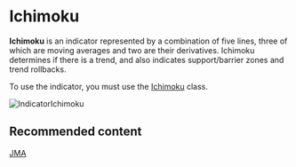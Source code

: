 # Ichimoku

**Ichimoku** is an indicator represented by a combination of five lines, three of which are moving averages and two are their derivatives. Ichimoku determines if there is a trend, and also indicates support\/barrier zones and trend rollbacks. 

To use the indicator, you must use the [Ichimoku](../api/StockSharp.Algo.Indicators.Ichimoku.html) class. 

![IndicatorIchimoku](~/images/IndicatorIchimoku.png)

## Recommended content

[JMA](IndicatorJurikMovingAverage.md)
